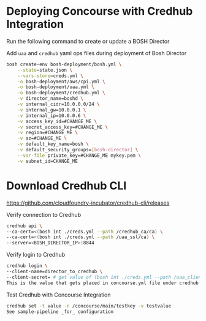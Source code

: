 # Deploying Concourse with Credhub Integration

Run the following command to create or update a BOSH Director

Add `uaa` and `credhub` yaml ops files during deployment of Bosh Director

```bash
bosh create-env bosh-deployment/bosh.yml \
    --state=state.json \
    --vars-store=creds.yml \
    -o bosh-deployment/aws/cpi.yml \
    -o bosh-deployment/uaa.yml \
    -o bosh-deployment/credhub.yml \
    -v director_name=boshd \
    -v internal_cidr=10.0.0.0/24 \
    -v internal_gw=10.0.0.1 \
    -v internal_ip=10.0.0.6 \
    -v access_key_id=#CHANGE_ME \
    -v secret_access_key=#CHANGE_ME \
    -v region=#CHANGE_ME \
    -v az=#CHANGE_ME \
    -v default_key_name=bosh \
    -v default_security_groups=[bosh-director] \
    --var-file private_key=#CHANGE_ME mykey.pem \
    -v subnet_id=CHANGE_ME
  ```

# Download Credhub CLI
https://github.com/cloudfoundry-incubator/credhub-cli/releases

Verify connection to Credhub
```bash
credhub api \
--ca-cert=<(bosh int ./creds.yml --path /credhub_ca/ca) \
--ca-cert=<(bosh int ./creds.yml --path /uaa_ssl/ca) \
--server=<BOSH_DIRECTOR_IP>:8844
```

Verify login to Credhub
```bash
credhub login \
--client-name=director_to_credhub \
--client-secret= # get value of (bosh int ./creds.yml --path /uaa_clients_director_to_credhub)
This is the value that gets placed in concourse.yml file under credhub properties.
```

Test Credhub with Concourse Integration
```bash
credhub set -t value -n /concourse/main/testkey -v testvalue
See sample-pipeline _for_ configuration
```
